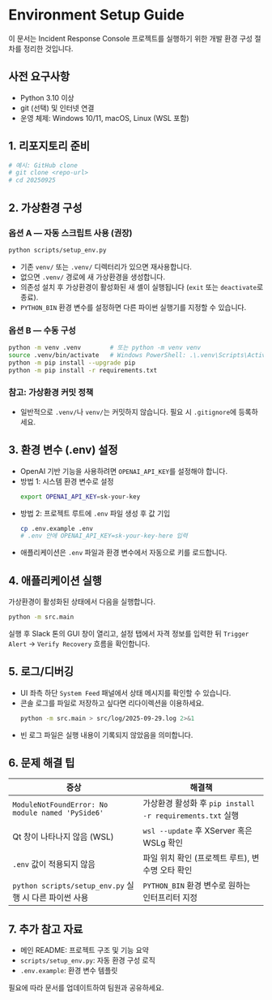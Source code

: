 ﻿# Environment Setup Guide

이 문서는 Incident Response Console 프로젝트를 실행하기 위한 개발 환경 구성 절차를 정리한 것입니다.

## 사전 요구사항
- Python 3.10 이상
- git (선택) 및 인터넷 연결
- 운영 체제: Windows 10/11, macOS, Linux (WSL 포함)

## 1. 리포지토리 준비
```bash
# 예시: GitHub clone
# git clone <repo-url>
# cd 20250925
```

## 2. 가상환경 구성
### 옵션 A — 자동 스크립트 사용 (권장)
```bash
python scripts/setup_env.py
```
- 기존 `venv/` 또는 `.venv/` 디렉터리가 있으면 재사용합니다.
- 없으면 `.venv/` 경로에 새 가상환경을 생성합니다.
- 의존성 설치 후 가상환경이 활성화된 새 셸이 실행됩니다 (`exit` 또는 `deactivate`로 종료).
- `PYTHON_BIN` 환경 변수를 설정하면 다른 파이썬 실행기를 지정할 수 있습니다.

### 옵션 B — 수동 구성
```bash
python -m venv .venv        # 또는 python -m venv venv
source .venv/bin/activate   # Windows PowerShell: .\.venv\Scripts\Activate.ps1
python -m pip install --upgrade pip
python -m pip install -r requirements.txt
```

### 참고: 가상환경 커밋 정책
- 일반적으로 `.venv/`나 `venv/`는 커밋하지 않습니다. 필요 시 `.gitignore`에 등록하세요.

## 3. 환경 변수 (.env) 설정
- OpenAI 기반 기능을 사용하려면 `OPENAI_API_KEY`를 설정해야 합니다.
- 방법 1: 시스템 환경 변수로 설정
  ```bash
  export OPENAI_API_KEY=sk-your-key
  ```
- 방법 2: 프로젝트 루트에 `.env` 파일 생성 후 값 기입
  ```bash
  cp .env.example .env
  # .env 안에 OPENAI_API_KEY=sk-your-key-here 입력
  ```
- 애플리케이션은 `.env` 파일과 환경 변수에서 자동으로 키를 로드합니다.

## 4. 애플리케이션 실행
가상환경이 활성화된 상태에서 다음을 실행합니다.
```bash
python -m src.main
```
실행 후 Slack 톤의 GUI 창이 열리고, 설정 탭에서 자격 정보를 입력한 뒤 `Trigger Alert` → `Verify Recovery` 흐름을 확인합니다.

## 5. 로그/디버깅
- UI 좌측 하단 `System Feed` 패널에서 상태 메시지를 확인할 수 있습니다.
- 콘솔 로그를 파일로 저장하고 싶다면 리다이렉션을 이용하세요.
  ```bash
  python -m src.main > src/log/2025-09-29.log 2>&1
  ```
- 빈 로그 파일은 실행 내용이 기록되지 않았음을 의미합니다.

## 6. 문제 해결 팁
| 증상 | 해결책 |
| --- | --- |
| `ModuleNotFoundError: No module named 'PySide6'` | 가상환경 활성화 후 `pip install -r requirements.txt` 실행 |
| Qt 창이 나타나지 않음 (WSL) | `wsl --update` 후 XServer 혹은 WSLg 확인 |
| `.env` 값이 적용되지 않음 | 파일 위치 확인 (프로젝트 루트), 변수명 오타 확인 |
| `python scripts/setup_env.py` 실행 시 다른 파이썬 사용 | `PYTHON_BIN` 환경 변수로 원하는 인터프리터 지정 |

## 7. 추가 참고 자료
- 메인 README: 프로젝트 구조 및 기능 요약
- `scripts/setup_env.py`: 자동 환경 구성 로직
- `.env.example`: 환경 변수 템플릿

필요에 따라 문서를 업데이트하여 팀원과 공유하세요.
